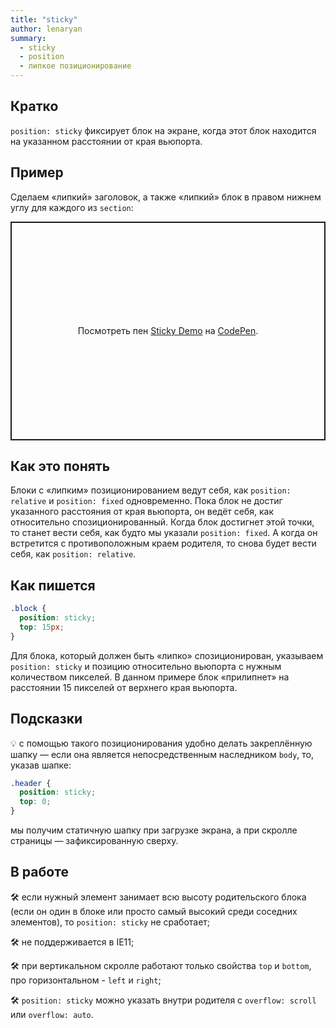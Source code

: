 ```yaml
---
title: "sticky"
author: lenaryan
summary:
  - sticky
  - position
  - липкое позиционирование
---
```


## Кратко

`position: sticky` фиксирует блок на экране, когда этот блок находится на указанном расстоянии от края вьюпорта.

## Пример

Сделаем «липкий» заголовок, а также «липкий» блок в правом нижнем углу для каждого из `section`:

<p class="codepen" data-height="350" data-theme-id="light" data-default-tab="result" data-user="lenaryan" data-slug-hash="gOgNxoy" style="height: 350px; box-sizing: border-box; display: flex; align-items: center; justify-content: center; border: 2px solid; margin: 1em 0; padding: 1em;" data-pen-title="Sticky Demo">
  <span>Посмотреть пен <a href="https://codepen.io/lenaryan/pen/gOgNxoy">
  Sticky Demo</a> на <a href="https://codepen.io">CodePen</a>.</span>
</p>
<script async src="https://cpwebassets.codepen.io/assets/embed/ei.js"></script>

## Как это понять

Блоки с «липким» позиционированием ведут себя, как `position: relative` и `position: fixed` одновременно. Пока блок не достиг указанного расстояния от края вьюпорта, он ведёт себя, как относительно спозиционированный. Когда блок достигнет этой точки, то станет вести себя, как будто мы указали `position: fixed`. А когда он встретится с противоположным краем родителя, то снова будет вести себя, как `position: relative`.

## Как пишется

```css
.block {
  position: sticky;
  top: 15px;
}
```

Для блока, который должен быть «липко» спозиционирован, указываем `position: sticky` и позицию относительно вьюпорта с нужным количеством пикселей. В данном примере блок «прилипнет» на расстоянии 15 пикселей от верхнего края вьюпорта.

## Подсказки

💡 с помощью такого позиционирования удобно делать закреплённую шапку — если она является непосредственным наследником `body`, то, указав шапке:

```css
.header {
  position: sticky;
  top: 0;
}
```

мы получим статичную шапку при загрузке экрана, а при скролле страницы — зафиксированную сверху.

## В работе

🛠 если нужный элемент занимает всю высоту родительского блока (если он один в блоке или просто самый высокий среди соседних элементов), то `position: sticky` не сработает;

🛠 не поддерживается в IE11;

🛠 при вертикальном скролле работают только свойства `top` и `bottom`, про горизонтальном - `left` и `right`;

🛠 `position: sticky` можно указать внутри родителя с `overflow: scroll` или `overflow: auto`.
